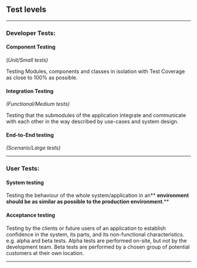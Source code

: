 ## Test levels

---

### Developer Tests:

#### Component Testing

\(_Unit/Small tests\)_

Testing Modules, components and classes in isolation with Test Coverage as close to 100% as possible.

#### Integration Testing

_\(Functional/Medium tests\)_

Testing that the submodules of the application integrate and communicate with each other in the way described by use-cases and system design.

#### End-to-End testing

_\(Scenario/Large tests\)_

---

### User Tests:

#### System testing

Testing the behaviour of the whole system/application in an** **environment should be as similar as possible to the production environment**.**

#### Acceptance testing

Testing by the clients or future users of an application  to establish confidence in the system, its parts, and its non-functional characteristics. e.g. alpha and beta tests. Alpha tests are performed on-site, but not by the development team. Beta tests are performed by a chosen group of potential customers at their own location.

---




